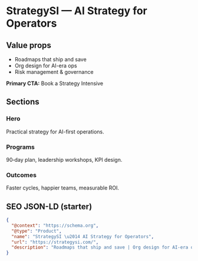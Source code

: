 # StrategySI — AI Strategy for Operators
## Value props
- Roadmaps that ship and save
- Org design for AI-era ops
- Risk management & governance

**Primary CTA:** Book a Strategy Intensive

## Sections
### Hero
Practical strategy for AI-first operations.

### Programs
90‑day plan, leadership workshops, KPI design.

### Outcomes
Faster cycles, happier teams, measurable ROI.

## SEO JSON-LD (starter)
```json
{
  "@context": "https://schema.org",
  "@type": "Product",
  "name": "StrategySI \u2014 AI Strategy for Operators",
  "url": "https://strategysi.com/",
  "description": "Roadmaps that ship and save | Org design for AI-era ops | Risk management & governance"
}
```

<!-- Last verified: 2025-10-02 -->
